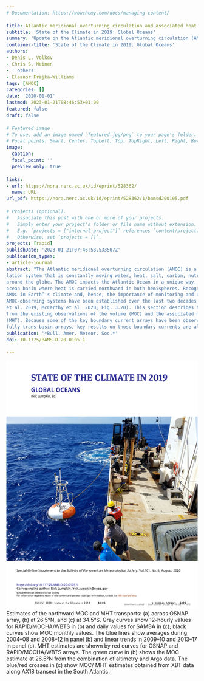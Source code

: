 ```yaml
---
# Documentation: https://wowchemy.com/docs/managing-content/

title: Atlantic meridional overturning circulation and associated heat transport
subtitle: 'State of the Climate in 2019: Global Oceans'
summary: 'Update on the Atlantic meridional overturning circulation (AMOC) in the annual State of the Climate report.  This issue includes estimates using XBT data compared against mooring-derived transport estimates.'
container-title: 'State of the Climate in 2019: Global Oceans'
authors:
- Denis L. Volkov
- Chris S. Meinen
- ' others'
- Eleanor Frajka-Williams
tags: [AMOC]
categories: []
date: '2020-01-01'
lastmod: 2023-01-21T08:46:53+01:00
featured: false
draft: false

# Featured image
# To use, add an image named `featured.jpg/png` to your page's folder.
# Focal points: Smart, Center, TopLeft, Top, TopRight, Left, Right, BottomLeft, Bottom, BottomRight.
image:
  caption: 
  focal_point: ''
  preview_only: true

links:
- url: https://nora.nerc.ac.uk/id/eprint/528362/
  name: URL
url_pdf: https://nora.nerc.ac.uk/id/eprint/528362/1/bamsd200105.pdf

# Projects (optional).
#   Associate this post with one or more of your projects.
#   Simply enter your project's folder or file name without extension.
#   E.g. `projects = ["internal-project"]` references `content/project/deep-learning/index.md`.
#   Otherwise, set `projects = []`.
projects: [rapid]
publishDate: '2023-01-21T07:46:53.533507Z'
publication_types:
- article-journal
abstract: "The Atlantic meridional overturning circulation (AMOC) is a key component of the ocean circu-
lation system that is constantly moving water, heat, salt, carbon, nutrients, and other substances
around the globe. The AMOC impacts the Atlantic Ocean in a unique way, making it the only
ocean basin where heat is carried northward in both hemispheres. Recognizing the role of the
AMOC in Earth’'s climate and, hence, the importance of monitoring and understanding it, several
AMOC-observing systems have been established over the last two decades (e.g., Frajka-Williams
et al. 2019; McCarthy et al. 2020; Fig. 3.20). This section describes the most recent findings derived
from the existing observations of the volume (MOC) and the associated meridional heat transports
(MHT). Because some of the key boundary current arrays have been observed for longer than the
fully trans-basin arrays, key results on those boundary currents are also reviewed."
publication: '*Bull. Amer. Meteor. Soc.*'
doi: 10.1175/BAMS-D-20-0105.1

---
```


![figure](featured.png)
Estimates of the northward MOC and MHT transports: (a)
across OSNAP array, (b) at 26.5°N, and (c) at 34.5°S. Gray curves show
12-hourly values for RAPID/MOCHA/WBTS in (b) and daily values for
SAMBA in (c); black curves show MOC monthly values. The blue lines
show averages during 2004–08 and 2008–12 in panel (b) and linear
trends in 2009–10 and 2013–17 in panel (c). MHT estimates are shown
by red curves for OSNAP and RAPID/MOCHA/WBTS arrays. The green
curve in (b) shows the MOC estimate at 26.5°N from the combination
of altimetry and Argo data. The blue/red crosses in (c) show MOC/
MHT estimates obtained from XBT data along AX18 transect in the
South Atlantic.